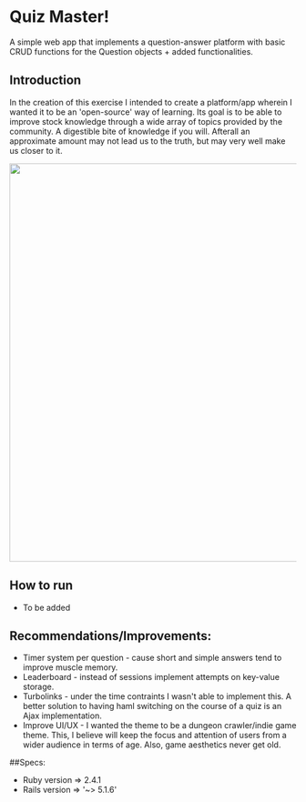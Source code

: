 # Quiz Master!
A simple web app that implements a question-answer platform with basic CRUD functions for the Question objects + added functionalities.

## Introduction
  In the creation of this exercise I intended to create a platform/app wherein I wanted it to be an 'open-source' way of learning. Its goal is to be able to improve stock knowledge through a wide array of topics provided by the community. A digestible bite of knowledge if you will. Afterall an approximate amount may not lead us to the truth, but may very well make us closer to it.

<img src="https://i.pinimg.com/originals/5a/01/29/5a0129d23531e5562d3a3f07daa074b6.jpg" height="700">

## How to run
* To be added

## Recommendations/Improvements:
* Timer system per question - cause short and simple answers tend to improve muscle memory.
* Leaderboard - instead of sessions implement attempts on key-value storage.
* Turbolinks - under the time contraints I wasn't able to implement this. A better solution to having haml switching on the course of a quiz is an Ajax implementation.
* Improve UI/UX - I wanted the theme to be a dungeon crawler/indie game theme. This, I believe will keep the focus and attention of users from a wider audience in terms of age. Also, game aesthetics never get old.

##Specs:

* Ruby version => 2.4.1
* Rails version => '~> 5.1.6'
